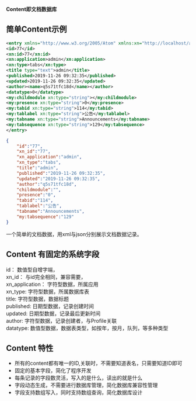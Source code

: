 **Content即文档数据库**<br>

## 简单Content示例
```xml
<entry xmlns="http://www.w3.org/2005/Atom" xmlns:xn="http://localhost/atom/1.0" xmlns:my="http://localhost/xn/atom/1.0">
<id>77</id>
<xn:id>77</xn:id>
<xn:application>admin</xn:application>
<xn:type>tabs</xn:type>
<title type="text">admin</title>
<published>2019-11-26 09:32:35</published>
<updated>2019-11-26 09:32:35</updated>
<author><name>q5s71tfc18d</name></author>
<datatype>0</datatype>
<my:childmodule xn:type="string"></my:childmodule>
<my:presence xn:type="string">0</my:presence>
<my:tabid xn:type="string">114</my:tabid>
<my:tablabel xn:type="string">公告</my:tablabel>
<my:tabname xn:type="string">Announcements</my:tabname>
<my:tabsequence xn:type="string">129</my:tabsequence>
</entry>
```
```json
{
	"id":"77",
	"xn_id":"77",
	"xn_application":"admin",
	"xn_type":"tabs",
	"title":"admin",
	"published":"2019-11-26 09:32:35",
	"updated":"2019-11-26 09:32:35",
	"author":"q5s71tfc18d",
	"childmodule":"",
	"presence":"0",
	"tabid":"114",
	"tablabel":"公告",
	"tabname":"Announcements",
	"my:tabsequence":"129"
}
```
一个简单的文档数据，用xml与json分别展示文档数据记录。

## Content 有固定的系统字段
   id： 数值型自增字端，<br>
   xn_id： 与id完全相同，兼容需要，<br>
   xn_application： 字符型数据，所属应用<br>
   xn_type: 字符型数据，所属数据库表<br>
   title: 字符型数据，数据标题<br>
   published: 日期型数据，记录创建时间<br>
   updated: 日期型数据，记录最后更新时间<br>
   author: 字符型数据，记录创建者，与Profile关联<br>
   datatype: 数值型数据，数据表类型，如按年，按月，队列，等多种类型<br>
   
   
## Content 特性
  * 所有的content都有唯一的ID,关联时，不需要知道表名，只需要知道ID即可
  * 固定的基本字段，简化了程序开发
  * 每条记录的字段数灵活，写入的是什么，读出的就是什么
  * 字段动态生成，不需要进行数据库管理，简化数据库兼容性管理
  * 字段支持数组写入，同时支持数组查询，简化数据库设计
  
     
   
   
   
   